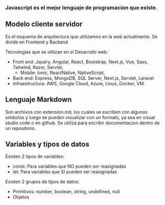 ### Javascript es el mejor lenguaje de programacion que existe.

## Modelo cliente servidor

Es el esquema de arquitectura que utilizamos en la web actualmente. Se divide en Frontend y Backend

Tecnologias que se utilizan en el Desarrollo web:
 - Front end: Jquery, Angular, React, Bootstrap, Next.js, Vue, Sass, Tailwind, Razor, Servlet,
	 - Mobile: Ionic, ReactNative, NativeScript,
 - Back end: Express, MongoDB, SQL Server, Next.js, Servlet, Laravel
 - Infraestructura: AWS, Google Cloud, Azure, Linux, Docker, VM. 

## Lenguaje Markdown

Son archivos con extension.md, los cuales se escriben con algunos simbolos y luego se pueden visualizar con un formato, ya sea en visual studio code o en github.
Se utiliza para escribir documentacion dentro de un repositorio.

## Variables y tipos de datos

Existen 2 tipos de variables:
- const: Para variables que NO pueden ser reasignadas
- let: Para variables que SI pueden ser reasignadas

Existen 2 grupos de tipos de datos:
- Primitivos: number, boolean, string, undefined, null
- Objetos
